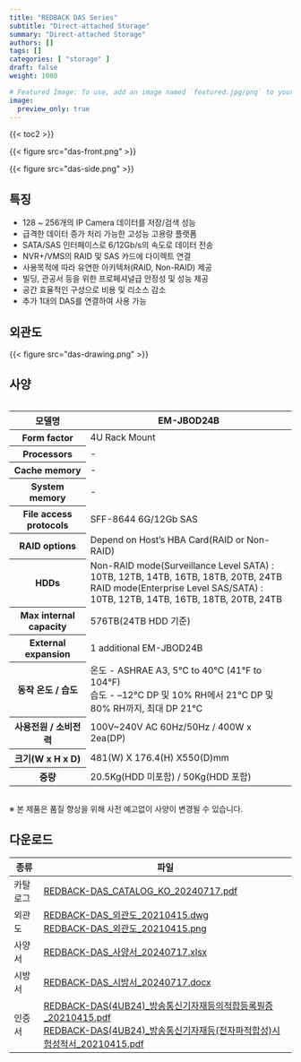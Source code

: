 ```yaml
---
title: "REDBACK DAS Series"
subtitle: "Direct-attached Storage"
summary: "Direct-attached Storage"
authors: []
tags: []
categories: [ "storage" ]
draft: false
weight: 1080

# Featured Image: To use, add an image named `featured.jpg/png` to your page's folder.
image:
  preview_only: true
---
```


{{< toc2 >}}

<div class="container">
<div class="row align-items-center">
<div class="col-sm">

{{< figure src="das-front.png" >}}

</div>
<div class="col-sm">

{{< figure src="das-side.png" >}}

</div>
</div>
</div>

<div class="container">
<div class="row align-items-top">
<div class="col-12 col-sm-8 pl-0">

## 특징

- 128 ~ 256개의 IP Camera 데이터를 저장/검색 성능
- 급격한 데이터 증가 처리 가능한 고성능 고용량 플랫폼
- SATA/SAS 인터페이스로 6/12Gb/s의 속도로 데이터 전송
- NVR+/VMS의 RAID 및 SAS 카드에 다이렉트 연결
- 사용목적에 따라 유연한 아키텍처(RAID, Non-RAID) 제공
- 빌딩, 관공서 등을 위한 프로페셔널급 안정성 및 성능 제공
- 공간 효율적인 구성으로 비용 및 리소스 감소
- 추가 1대의 DAS를 연결하여 사용 가능


</div>
<div class="col-12 col-sm-4 pl-0">

## 외관도

{{< figure src="das-drawing.png" >}}

</div>
</div>
</div>



## 사양

<div style="overflow-x: auto">
<table class="spec">
<thead>
<tr>
<th>모델명</th>
<th>EM-JBOD24B</th>
</tr>
</thead>
<tbody>
<tr>
<th>Form factor</th>
<td>4U Rack Mount</td>
</tr>
<tr>
<th>Processors</th>
<td>-</td>
</tr>
<tr>
<th>Cache memory</th>
<td>-</td>
</tr>
<tr>
<th>System memory</th>
<td>-</td>
</tr>
<tr>
<th>File access protocols</th>
<td>SFF-8644 6G/12Gb SAS</td>
</tr>
<tr>
<th>RAID options</th>
<td>Depend on Host’s HBA Card(RAID or Non-RAID)</td>
</tr>
<tr>
<th>HDDs</th>
<td>Non-RAID mode(Surveillance Level SATA) : 10TB, 12TB, 14TB, 16TB, 18TB, 20TB, 24TB<br>RAID mode(Enterprise Level SAS/SATA) :  10TB, 12TB, 14TB, 16TB, 18TB, 20TB, 24TB
</td>
</tr>
<tr>
<th>Max internal capacity</th>
<td>576TB(24TB HDD 기준)</td>
</tr>
<tr>
<th>External expansion</th>
<td>1 additional EM-JBOD24B</td>
</tr>
<tr>
<th>동작 온도 / 습도</th>
<td>온도 - ASHRAE A3, 5°C to 40°C (41°F to 104°F)<br>습도 - –12°C DP 및 10% RH에서 21°C DP 및 80% RH까지, 최대 DP 21°C</td>
</tr>
<tr>
<th>사용전원 / 소비전력</th>
<td>100V~240V AC 60Hz/50Hz / 400W x 2ea(DP)</td>
</tr>
<tr>
<th>크기(W x H x D)</th>
<td>481(W) Ⅹ 176.4(H) Ⅹ550(D)mm</td>
</tr>
<tr>
<th>중량</th>
<td>20.5Kg(HDD 미포함) / 50Kg(HDD 포함)</td>
</tr>
</tbody>
</table>
</div>


※ 본 제품은 품질 향상을 위해 사전 예고없이 사양이 변경될 수 있습니다.

## 다운로드

종류 | 파일
---- | ----
카탈로그 | [REDBACK-DAS_CATALOG_KO_20240717.pdf](https://www.emstone.com/data/sales/ko/REDBACK-DAS_CATALOG_KO_20240717.pdf)
외관도 | [REDBACK-DAS_외관도_20210415.dwg](https://www.emstone.com/data/sales/ko/REDBACK-DAS_외관도_20210415.dwg)<br>[REDBACK-DAS_외관도_20210415.png](https://www.emstone.com/data/sales/ko/REDBACK-DAS_외관도_20210415.png)
사양서 | [REDBACK-DAS_사양서_20240717.xlsx](https://www.emstone.com/data/sales/ko/REDBACK-DAS_사양서_20240717.xlsx)
시방서 | [REDBACK-DAS_시방서_20240717.docx](https://www.emstone.com/data/sales/ko/REDBACK-DAS_시방서_20240717.docx)
인증서 | [REDBACK-DAS(4UB24)_방송통신기자재등의적합등록필증_20210415.pdf](https://www.emstone.com/data/sales/ko/REDBACK-DAS(4UB24)_방송통신기자재등의적합등록필증_20210415.pdf)<br>[REDBACK-DAS(4UB24)_방송통신기자재등(전자파적합성)시험성적서_20210415.pdf](https://www.emstone.com/data/sales/ko/REDBACK-DAS(4UB24)_방송통신기자재등(전자파적합성)시험성적서_20210415.pdf)
